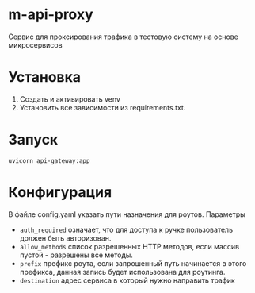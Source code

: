 # m-api-proxy
Сервис для проксирования трафика в тестовую систему на основе микросервисов

# Установка
1) Создать и активировать venv 
2) Установить все зависимости из requirements.txt.

# Запуск
    uvicorn api-gateway:app

# Конфигурация
В файле config.yaml указать пути назначения для роутов.
Параметры 
- `auth_required` означает, что для доступа к ручке пользователь должен быть авторизован.
- `allow_methods` список разрешенных HTTP методов, если массив пустой - разрешены все методы.
- `prefix` префикс роута, если запрошенный путь начинается в этого префикса, данная запись будет использована для роутинга.
- `destination` адрес сервиса в который нужно направить трафик